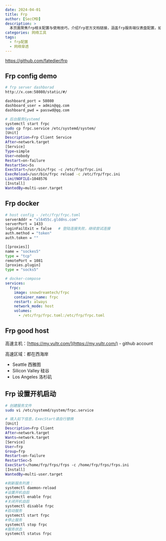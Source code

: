 ```yaml
---
date: 2024-04-01
title: Frp
author: [SecCMD]
description: >
  本页面聚焦frp相关配置与使用技巧，介绍frp官方文档链接，涵盖frp服务端仪表盘配置，如端口、用户名和密码设置，以及如何利用Systemd实现frp客户端的后台服务管理，包括服务启动、配置文件复制与Systemd服务单元文件编写等，助力用户高效运用frp进行网络穿透与服务代理。
categories: 网络工具
tags:
  - frp配置
  - 网络穿透
---
```


https://github.com/fatedier/frp

## Frp config demo
```bash
# frp server dashborad
http://x.com:58080/static/#/

dashboard_port = 58080
dashboard_user = admin@qq.com
dashboard_pwd = passwd@qq.com

# 后台服务Systemd
systemctl start frpc
sudo cp frpc.service /etc/systemd/system/
[Unit]
Description=Frp Client Service
After=network.target
[Service]
Type=simple
User=nobody
Restart=on-failure
RestartSec=5s
ExecStart=/usr/bin/frpc -c /etc/frp/frpc.ini
ExecReload=/usr/bin/frpc reload -c /etc/frp/frpc.ini
LimitNOFILE=1048576
[Install]
WantedBy=multi-user.target
```

## Frp docker

```bash
# host config - /etc/frp/frpc.toml
serverAddr = "xl6455c.glddns.com"
serverPort = 1433
loginFailExit = false   # 登陆连接失败，继续尝试连接
auth.method = "token"
auth.token = ""

[[proxies]]
name = "sockes5"
type = "tcp"
remotePort = 1081
[proxies.plugin]
type = "socks5"
```

```yaml
# docker-compose
services:
  frpc:
    image: snowdreamtech/frpc
    container_name: frpc
    restart: always
    network_mode: host
    volumes:
      - /etc/frp/frpc.toml:/etc/frp/frpc.toml
```
## Frp good host


高速主机：[https://my.vultr.com/](https://my.vultr.com/) - github account

高速区域：都在西海岸
- Seattle 西雅图
- Silicon Valley 硅谷
- Los Angeles 洛杉矶


## Frp 设置开机启动

```bash
# 创建服务文件
sudo vi /etc/systemd/system/frpc.service

# 填入如下信息，ExecStart请自行替换
[Unit]
Description=Frp Client
After=network.target
Wants=network.target
[Service]
User=frp
Group=frp
Restart=on-failure
RestartSec=5
ExecStart=/home/frp/frps/frps -c /home/frp/frps/frps.ini
[Install]
WantedBy=multi-user.target

#刷新服务列表：
systemctl daemon-reload
#设置开机自启
systemctl enable frpc
#关闭开机自启
systemctl disable frpc
#启动服务
systemctl start frpc
#停止服务
systemctl stop frpc
#服务状态
systemctl status frpc
```